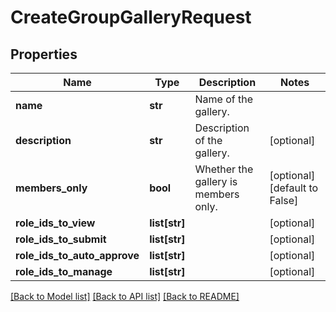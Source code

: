 # CreateGroupGalleryRequest


## Properties
Name | Type | Description | Notes
------------ | ------------- | ------------- | -------------
**name** | **str** | Name of the gallery. | 
**description** | **str** | Description of the gallery. | [optional] 
**members_only** | **bool** | Whether the gallery is members only. | [optional] [default to False]
**role_ids_to_view** | **list[str]** |   | [optional] 
**role_ids_to_submit** | **list[str]** |   | [optional] 
**role_ids_to_auto_approve** | **list[str]** |   | [optional] 
**role_ids_to_manage** | **list[str]** |   | [optional] 

[[Back to Model list]](../README.md#documentation-for-models) [[Back to API list]](../README.md#documentation-for-api-endpoints) [[Back to README]](../README.md)


